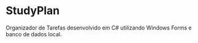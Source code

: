 # StudyPlan
Organizador de Tarefas desenvolvido em C# utilizando Windows Forms e banco de dados local.
